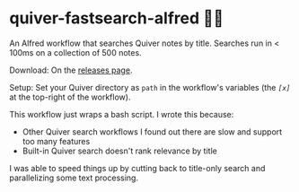 # quiver-fastsearch-alfred 🏹🎩
An Alfred workflow that searches Quiver notes by title. Searches run in < 100ms on a collection of 500 notes.

Download: On the [releases page](https://github.com/noelcody/quiver-fastsearch-alfred/releases).

Setup: Set your Quiver directory as `path` in the workflow's variables (the *`[x]`* at the top-right of the workflow).

This workflow just wraps a bash script. I wrote this because:
* Other Quiver search workflows I found out there are slow and support too many features
* Built-in Quiver search doesn't rank relevance by title

I was able to speed things up by cutting back to title-only search and parallelizing some text processing.
